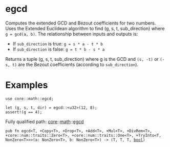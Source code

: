 # egcd

Computes the extended GCD and Bezout coefficients for two numbers.
Uses the Extended Euclidean algorithm to find (g, s, t, sub_direction) where `g = gcd(a, b)`.
The relationship between inputs and outputs is:
- If `sub_direction` is true:  `g = s * a - t * b`
- If `sub_direction` is false: `g = t * b - s * a`

Returns a tuple (g, s, t, sub_direction) where g is the GCD and `(s, -t)` or `(-s, t)` are the
Bezout coefficients (according to `sub_direction`).
# Examples

```cairo
use core::math::egcd;

let (g, s, t, dir) = egcd::<u32>(12, 8);
assert!(g == 4);
```

Fully qualified path: [core](./core.md)::[math](./core-math.md)::[egcd](./core-math-egcd.md)

<pre><code class="language-cairo">pub fn egcd&lt;T, +Copy&lt;T&gt;, +Drop&lt;T&gt;, +Add&lt;T&gt;, +Mul&lt;T&gt;, +DivRem&lt;T&gt;, +core::num::traits::Zero&lt;T&gt;, +core::num::traits::One&lt;T&gt;, +TryInto&lt;T, NonZero&lt;T&gt;&gt;&gt;(a: NonZero&lt;T&gt;, b: NonZero&lt;T&gt;) -&gt; (T, T, T, <a href="core-bool.html">bool</a>)</code></pre>

